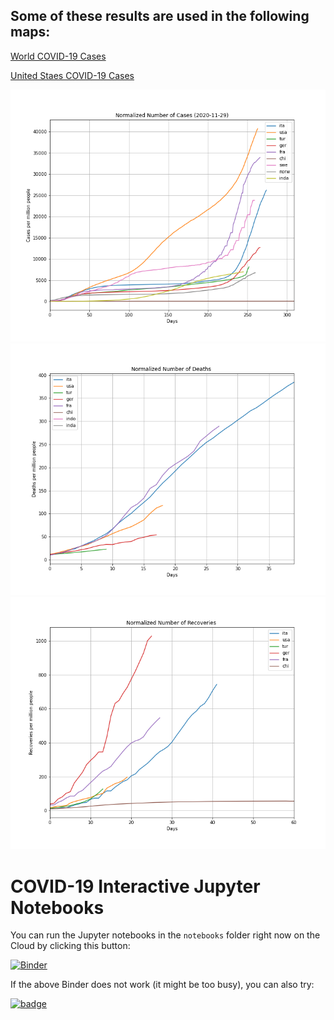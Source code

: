 ## Some of these results are used in the following maps:

[World COVID-19 Cases](https://map.terria.io/#share=s-zBncSBSFO8gy7J6MbFEJ1baJFDe )

[United Staes COVID-19 Cases](https://map.terria.io/#share=s-AvhZoDzknG3OZvYNocpzFqPiDts )

![Cases per million people for each country](https://github.com/zdefne-usgs/covid_dashboard/blob/master/Countries_normalized_Cases.png?raw=true)
![Deaths per million people for each country](https://github.com/zdefne-usgs/covid_dashboard/blob/master/Countries_normalized_Deaths.png?raw=true)
![Recoveries per million people for each country](https://github.com/zdefne-usgs/covid_dashboard/blob/master/Countries_normalized_Recoveries.png?raw=true)

# COVID-19 Interactive Jupyter Notebooks

You can run the Jupyter notebooks in the `notebooks` folder right now on the Cloud by clicking this button:

[![Binder](https://mybinder.org/badge_logo.svg)](https://mybinder.org/v2/gh/zdefne-usgs/covid_dashboard/binder?urlpath=git-pull?repo=https://github.com/zdefne-usgs/covid_dashboard)

If the above Binder does not work (it might be too busy), you can also try:

[![badge](https://img.shields.io/static/v1.svg?logo=Jupyter&label=Pangeo+Binder&message=AWS+us-west-2&color=orange)](https://aws-uswest2-binder.pangeo.io/v2/gh/zdefne-usgs/covid_dashboard/binder?urlpath=git-pull?repo=https://github.com/zdefne-usgs/covid_dashboard)


